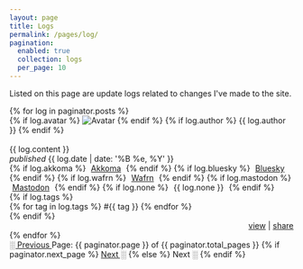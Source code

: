 ```yaml
---
layout: page
title: Logs
permalink: /pages/log/
pagination:
  enabled: true
  collection: logs
  per_page: 10
---
```

<p class="center">Listed on this page are update logs related to changes I've made to the site.</p>

<div class="logs-section">
  {% for log in paginator.posts %}
    <div class="logs-item item">
      {% if log.avatar %}
        <img src="{{ log.avatar }}" alt="Avatar" class="no-center toot-avatar pack-avatar">
      {% endif %}
      {% if log.author %}
        {{ log.author }}
      {% endif %}
      <br /><br />
      <div>{{ log.content }}</div>
      <span class="date"><i>published</i> {{ log.date | date: '%B %e, %Y' }}</span>
      <div class="syndicate">
        <i class="ph ph-broadcast" title="Syndication"></i>
        {% if log.akkoma %}
          <span style="padding:0px 5px 0px 5px;">
            <a href="{{ log.akkoma }}" target="_blank">Akkoma</a>
          </span>
        {% endif %}
        {% if log.bluesky %}
          <span style="padding:0px 5px 0px 5px;">
            <a href="{{ log.bluesky }}" target="_blank">Bluesky</a>
          </span>
        {% endif %}
        {% if log.wafrn %}
          <span style="padding:0px 5px 0px 5px;">
            <a href="{{ log.wafrn }}" target="_blank">Wafrn</a>
          </span>
        {% endif %}
        {% if log.mastodon %}
          <span style="padding:0px 5px 0px 5px;">
            <a href="{{ log.mastodon }}" target="_blank">Mastodon</a>
          </span>
        {% endif %}
        {% if log.none %}
          <span style="padding:0px 5px 0px 5px;">
            {{ log.none }}
          </span>
        {% endif %}
      </div>
      {% if log.tags %}
        <div class="tags">
          {% for tag in log.tags %}
            <span>#{{ tag }}</span>
          {% endfor %}
        </div>
      {% endif %}
        <div style="text-align: right;">
        <a href="{{ log.url }}" class="small-link">view</a> |
        <a href="javascript:void(0);" class="small-link" onclick="copyToClipboard('{{ log.url }}')">share</a>
        <script src="/assets/js/clipboard.js"></script>
      </div>
    </div>
  {% endfor %}
</div>

<!-- Pagination links -->
<div class="pagination">
  <a href="{{ paginator.previous_page_path }}" class="previous {% if paginator.page == 1 %}disabled{% endif %}">
    ░ Previous
  </a>
  <span class="page_number">
    Page: {{ paginator.page }} of {{ paginator.total_pages }}
  </span>
  {% if paginator.next_page %}
    <a href="{{ paginator.next_page_path }}" class="next">Next ░</a>
  {% else %}
    <span class="next">Next ░</span>
  {% endif %}
</div>